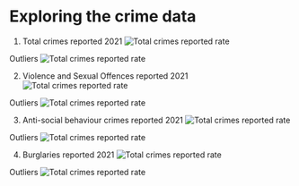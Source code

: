# Exploring the crime data

1. Total crimes reported 2021
![Total crimes reported rate](https://github.com/ACV1904/Housing-conditions-and-crime/blob/main/Police_MSOA_files/maps/total-rate.png)

Outliers
![Total crimes reported rate](https://github.com/ACV1904/Housing-conditions-and-crime/blob/main/Police_MSOA_files/maps/total-log-outliers.png)

2. Violence and Sexual Offences reported 2021
![Total crimes reported rate](https://github.com/ACV1904/Housing-conditions-and-crime/blob/main/Police_MSOA_files/maps/VSO-rate.png)

Outliers
![Total crimes reported rate](https://github.com/ACV1904/Housing-conditions-and-crime/blob/main/Police_MSOA_files/maps/VSO-log-outliers.png)

3. Anti-social behaviour crimes reported 2021
![Total crimes reported rate](https://github.com/ACV1904/Housing-conditions-and-crime/blob/main/Police_MSOA_files/maps/ASB-rate.png)

Outliers
![Total crimes reported rate](https://github.com/ACV1904/Housing-conditions-and-crime/blob/main/Police_MSOA_files/maps/ASB-log-outliers.png)

4. Burglaries reported 2021
![Total crimes reported rate](https://github.com/ACV1904/Housing-conditions-and-crime/blob/main/Police_MSOA_files/maps/Bur-rate.png)

Outliers
![Total crimes reported rate](https://github.com/ACV1904/Housing-conditions-and-crime/blob/main/Police_MSOA_files/maps/bur-log-outliers.png)
